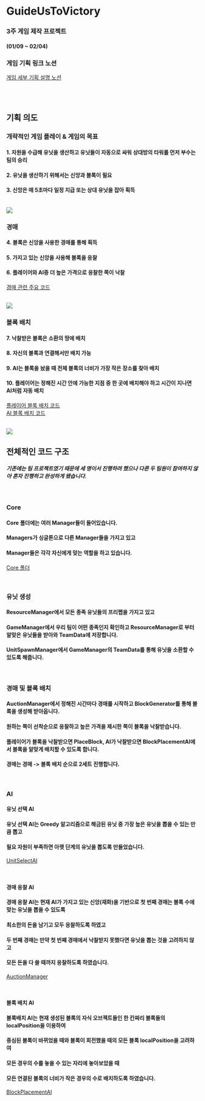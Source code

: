 # GuideUsToVictory


### 3주 게임 제작 프로젝트
#### (01/09 ~ 02/04)

### 게임 기획 링크 노션
[게임 세부 기획 설명 노션](https://devjongin.notion.site/170d6b2ef3d68014a743da128bb94fec?pvs=4)
<br/><br/><br/><br/>

## 기획 의도

### 개략적인 게임 플레이 & 게임의 목표

#### 1. 자원을 수급해 유닛을 생산하고 유닛들이 자동으로 싸워 상대방의 타워를 먼저 부수는 팀의 승리
#### 2. 유닛을 생산하기 위해서는 신앙과 블록이 필요
#### 3. 신앙은 매 5초마다 일정 지급 또는 상대 유닛을 잡아 획득

<br/>
<img src="https://github.com/user-attachments/assets/8f97ac6e-d885-4418-b6f5-a7dbb51daa3c"/> 

### 경매
#### 4. 블록은 신앙을 사용한 경매를 통해 획득
#### 5. 가지고 있는 신앙을 사용해 블록을 응찰
#### 6. 플레이어와 AI중 더 높은 가격으로 응찰한 쪽이 낙찰

[경매 관련 주요 코드](https://github.com/yujongin/GuideUsToVictory/blob/main/GuideUsToVictory/Assets/%40Jongin/Scripts/Core/AuctionManager.cs)

<br/>
<img src="https://github.com/user-attachments/assets/0167c103-1b8a-4a9f-bd69-a416bbefd1b5"/> 

### 블록 배치
#### 7. 낙찰받은 블록은 소환의 땅에 배치
#### 8. 자신의 블록과 연결해서만 배치 가능
#### 9. AI는 블록을 놨을 때 전체 블록의 너비가 가장 작은 장소를 찾아 배치
#### 10. 플레이어는 정해진 시간 안에 가능한 지점 중 한 곳에 배치해야 하고 시간이 지나면 AI처럼 자동 배치

[플레이어 블록 배치 코드](https://github.com/yujongin/GuideUsToVictory/blob/main/GuideUsToVictory/Assets/%40Jongin/Scripts/BlockArrange/PlayerBlockPlacement.cs)
<br/>
[AI 블록 배치 코드](https://github.com/yujongin/GuideUsToVictory/blob/main/GuideUsToVictory/Assets/%40Jongin/Scripts/EnemyAI/BlockPlacementAI.cs)

<br/>
<img src="https://github.com/user-attachments/assets/c034b1ae-e60d-4638-a4e1-45eb1ec0304a"/>

<br/>

## 전체적인 코드 구조

##### 기존에는 팀 프로젝트였기 때문에 세 명이서 진행하려 했으나 다른 두 팀원이 참여하지 않아 혼자 진행하고 완성하게 됐습니다.

<br/>

### Core
#### Core 폴더에는 여러 Manager들이 들어있습니다. 
#### Managers가 싱글톤으로 다른 Manager들을 가지고 있고 
#### Manager들은 각각 자신에게 맞는 역할을 하고 있습니다.
[Core 폴더](https://github.com/yujongin/GuideUsToVictory/tree/main/GuideUsToVictory/Assets/%40Jongin/Scripts/Core)

<br/>

### 유닛 생성
#### ResourceManager에서 모든 종족 유닛들의 프리펩을 가지고 있고
#### GameManager에서 우리 팀이 어떤 종족인지 확인하고 ResourceManager로 부터 알맞은 유닛들을 받아와 TeamData에 저장합니다.
#### UnitSpawnManager에서 GameManager의 TeamData를 통해 유닛을 소환할 수 있도록 해줍니다.


<br/>

### 경매 및 블록 배치
#### AuctionManager에서 정해진 시간마다 경매를 시작하고 BlockGenerator를 통해 블록을 생성해 받아옵니다. 
#### 원하는 쪽이 선착순으로 응찰하고 높은 가격을 제시한 쪽이 블록을 낙찰받습니다.
#### 플레이어가 블록을 낙찰받으면 PlaceBlock, AI가 낙찰받으면 BlockPlacementAI에서 블록을 알맞게 배치할 수 있도록 합니다.
#### 경매는 경매 -> 블록 배치 순으로 2세트 진행합니다.


<br/>

### AI
#### 유닛 선택 AI
#### 유닛 선택 AI는 Greedy 알고리즘으로 해금된 유닛 중 가장 높은 유닛을 뽑을 수 있는 만큼 뽑고
#### 필요 자원이 부족하면 아랫 단계의 유닛을 뽑도록 만들었습니다.
[UnitSelectAI](https://github.com/yujongin/GuideUsToVictory/blob/main/GuideUsToVictory/Assets/%40Jongin/Scripts/EnemyAI/UnitSelectAI.cs)

<br/>

#### 경매 응찰 AI
#### 경매 응찰 AI는 현재 AI가 가지고 있는 신앙(재화)을 기반으로 첫 번째 경매는 블록 수에 맞는 유닛을 뽑을 수 있도록
#### 최소한의 돈을 남기고 모두 응찰하도록 하였고 
#### 두 번째 경매는 만약 첫 번째 경매에서 낙찰받지 못했다면 유닛을 뽑는 것을 고려하지 않고 
#### 모든 돈을 다 쓸 때까지 응찰하도록 하였습니다.
[AuctionManager](https://github.com/yujongin/GuideUsToVictory/blob/main/GuideUsToVictory/Assets/%40Jongin/Scripts/Core/AuctionManager.cs)

<br/>

#### 블록 배치 AI
#### 블록배치 AI는 현재 생성된 블록의 자식 오브젝트들인 한 칸짜리 블록들의 localPosition을 이용하여
#### 중심된 블록이 바뀌었을 때와 블록이 회전했을 때의 모든 블록 localPosition을 고려하여
#### 모든 경우의 수를 놓을 수 있는 자리에 놓아보았을 때
#### 모든 연결된 블록의 너비가 작은 경우의 수로 배치하도록 하였습니다.
[BlockPlacementAI](https://github.com/yujongin/GuideUsToVictory/blob/main/GuideUsToVictory/Assets/%40Jongin/Scripts/EnemyAI/BlockPlacementAI.cs)







